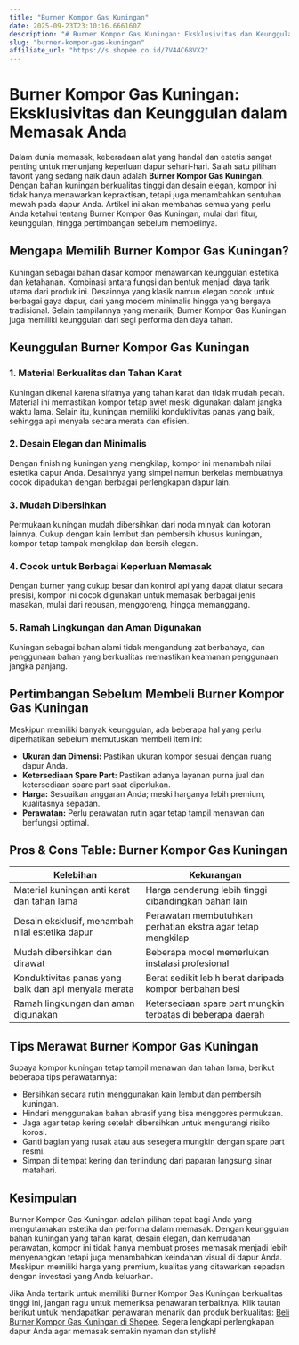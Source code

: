 ```yaml
---
title: "Burner Kompor Gas Kuningan"
date: 2025-09-23T23:10:16.666160Z
description: "# Burner Kompor Gas Kuningan: Eksklusivitas dan Keunggulan dalam Memasak Anda..."
slug: "burner-kompor-gas-kuningan"
affiliate_url: "https://s.shopee.co.id/7V44C68VX2"
---
```

# Burner Kompor Gas Kuningan: Eksklusivitas dan Keunggulan dalam Memasak Anda

Dalam dunia memasak, keberadaan alat yang handal dan estetis sangat penting untuk menunjang keperluan dapur sehari-hari. Salah satu pilihan favorit yang sedang naik daun adalah **Burner Kompor Gas Kuningan**. Dengan bahan kuningan berkualitas tinggi dan desain elegan, kompor ini tidak hanya menawarkan kepraktisan, tetapi juga menambahkan sentuhan mewah pada dapur Anda. Artikel ini akan membahas semua yang perlu Anda ketahui tentang Burner Kompor Gas Kuningan, mulai dari fitur, keunggulan, hingga pertimbangan sebelum membelinya.

## Mengapa Memilih Burner Kompor Gas Kuningan?

Kuningan sebagai bahan dasar kompor menawarkan keunggulan estetika dan ketahanan. Kombinasi antara fungsi dan bentuk menjadi daya tarik utama dari produk ini. Desainnya yang klasik namun elegan cocok untuk berbagai gaya dapur, dari yang modern minimalis hingga yang bergaya tradisional. Selain tampilannya yang menarik, Burner Kompor Gas Kuningan juga memiliki keunggulan dari segi performa dan daya tahan.

## Keunggulan Burner Kompor Gas Kuningan

### 1. Material Berkualitas dan Tahan Karat
Kuningan dikenal karena sifatnya yang tahan karat dan tidak mudah pecah. Material ini memastikan kompor tetap awet meski digunakan dalam jangka waktu lama. Selain itu, kuningan memiliki konduktivitas panas yang baik, sehingga api menyala secara merata dan efisien.

### 2. Desain Elegan dan Minimalis
Dengan finishing kuningan yang mengkilap, kompor ini menambah nilai estetika dapur Anda. Desainnya yang simpel namun berkelas membuatnya cocok dipadukan dengan berbagai perlengkapan dapur lain.

### 3. Mudah Dibersihkan
Permukaan kuningan mudah dibersihkan dari noda minyak dan kotoran lainnya. Cukup dengan kain lembut dan pembersih khusus kuningan, kompor tetap tampak mengkilap dan bersih elegan.

### 4. Cocok untuk Berbagai Keperluan Memasak
Dengan burner yang cukup besar dan kontrol api yang dapat diatur secara presisi, kompor ini cocok digunakan untuk memasak berbagai jenis masakan, mulai dari rebusan, menggoreng, hingga memanggang.

### 5. Ramah Lingkungan dan Aman Digunakan
Kuningan sebagai bahan alami tidak mengandung zat berbahaya, dan penggunaan bahan yang berkualitas memastikan keamanan penggunaan jangka panjang.

## Pertimbangan Sebelum Membeli Burner Kompor Gas Kuningan

Meskipun memiliki banyak keunggulan, ada beberapa hal yang perlu diperhatikan sebelum memutuskan membeli item ini:

- **Ukuran dan Dimensi:** Pastikan ukuran kompor sesuai dengan ruang dapur Anda.
- **Ketersediaan Spare Part:** Pastikan adanya layanan purna jual dan ketersediaan spare part saat diperlukan.
- **Harga:** Sesuaikan anggaran Anda; meski harganya lebih premium, kualitasnya sepadan.
- **Perawatan:** Perlu perawatan rutin agar tetap tampil menawan dan berfungsi optimal.

## Pros & Cons Table: Burner Kompor Gas Kuningan

| Kelebihan                                                                 | Kekurangan                                                     |
|---------------------------------------------------------------------------|----------------------------------------------------------------|
| Material kuningan anti karat dan tahan lama                              | Harga cenderung lebih tinggi dibandingkan bahan lain           |
| Desain eksklusif, menambah nilai estetika dapur                           | Perawatan membutuhkan perhatian ekstra agar tetap mengkilap   |
| Mudah dibersihkan dan dirawat                                            | Beberapa model memerlukan instalasi profesional               |
| Konduktivitas panas yang baik dan api menyala merata                      | Berat sedikit lebih berat daripada kompor berbahan besi       |
| Ramah lingkungan dan aman digunakan                                      | Ketersediaan spare part mungkin terbatas di beberapa daerah  |

## Tips Merawat Burner Kompor Gas Kuningan

Supaya kompor kuningan tetap tampil menawan dan tahan lama, berikut beberapa tips perawatannya:

- Bersihkan secara rutin menggunakan kain lembut dan pembersih kuningan.
- Hindari menggunakan bahan abrasif yang bisa menggores permukaan.
- Jaga agar tetap kering setelah dibersihkan untuk mengurangi risiko korosi.
- Ganti bagian yang rusak atau aus sesegera mungkin dengan spare part resmi.
- Simpan di tempat kering dan terlindung dari paparan langsung sinar matahari.

## Kesimpulan

Burner Kompor Gas Kuningan adalah pilihan tepat bagi Anda yang mengutamakan estetika dan performa dalam memasak. Dengan keunggulan bahan kuningan yang tahan karat, desain elegan, dan kemudahan perawatan, kompor ini tidak hanya membuat proses memasak menjadi lebih menyenangkan tetapi juga menambahkan keindahan visual di dapur Anda. Meskipun memiliki harga yang premium, kualitas yang ditawarkan sepadan dengan investasi yang Anda keluarkan.

Jika Anda tertarik untuk memiliki Burner Kompor Gas Kuningan berkualitas tinggi ini, jangan ragu untuk memeriksa penawaran terbaiknya. Klik tautan berikut untuk mendapatkan penawaran menarik dan produk berkualitas: [Beli Burner Kompor Gas Kuningan di Shopee](https://s.shopee.co.id/7V44C68VX2). Segera lengkapi perlengkapan dapur Anda agar memasak semakin nyaman dan stylish!